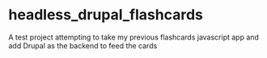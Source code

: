 # headless_drupal_flashcards
A test project attempting to take my previous flashcards javascript app and add Drupal as the backend to feed the cards
